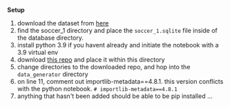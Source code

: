 **Setup**
1. download the dataset from [here](https://www.kaggle.com/datasets/jeromeblanchet/yale-universitys-spider-10-nlp-dataset/code)
2. find the soccer_1 directory and place the `soccer_1.sqlite` file inside of the database directory.
3. install python 3.9 if you havent already and initiate the notebook with a 3.9 virtual env
4. download [this repo](https://github.com/microsoft/Table-Pretraining) and place it within this directory
5. change directories to the downloaded repo, and hop into the `data_generator` directory
6. on line 11, comment out importlib-metadata==4.8.1. this version conflicts with the python notebook. `# importlib-metadata==4.8.1`
7. anything that hasn't been added should be able to be pip installed
...